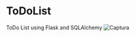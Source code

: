# ToDoList
ToDo List using Flask and SQLAlchemy
![Captura](https://user-images.githubusercontent.com/12845042/124390686-02f67c00-dced-11eb-82a1-402fa9b0bdb9.PNG)
